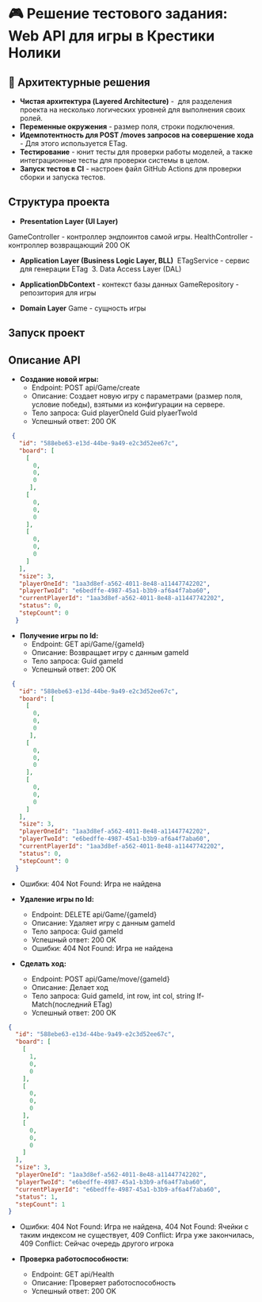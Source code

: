 # 🎮 Решение тестового задания: Web API для игры в Крестики Нолики


## 📌 Архитектурные решения

- **Чистая архитектура (Layered Architecture)** -   для разделения проекта на несколько логических уровней для выполнения своих ролей.
- **Переменные окружения** - размер поля, строки подключения.
- **Идемпотентность для POST /moves запросов на совершение хода** - Для этого используется ETag.
- **Тестирование** - юнит тесты для проверки работы моделей, а также интеграционные тесты для проверки системы в целом.
- **Запуск тестов в CI** - настроен файл GitHub Actions для проверки сборки и запуска тестов.

## Структура проекта

- **Presentation Layer (UI Layer)**

GameController - контроллер эндпоинтов самой игры.
HealthController - контроллер возвращающий 200 OK

- **Application Layer (Business Logic Layer, BLL)**
 ETagService - сервис для генерации ETag  3. Data Access Layer (DAL)

- **ApplicationDbContext** - контекст базы данных GameRepository - репозитория для игры
- **Domain Layer**
Game - сущность игры

## Запуск проект


## Описание API

- **Создание новой игры:** 
   - Endpoint: POST api/Game/create
   - Описание: Создает новую игру с параметрами (размер поля, условие победы), взятыми из конфигурации на сервере.
   - Тело запроса: Guid playerOneId Guid plyaerTwoId
   - Успешный ответ: 200 OK
 
```json
 {
   "id": "588ebe63-e13d-44be-9a49-e2c3d52ee67c",
   "board": [
     [
       0,
       0,
       0
      ],
     [
       0,
       0,
       0
     ],
     [
       0,
       0,
       0
     ]
   ],
   "size": 3,
   "playerOneId": "1aa3d8ef-a562-4011-8e48-a11447742202",
   "playerTwoId": "e6bedffe-4987-45a1-b3b9-af6a4f7aba60",
   "currentPlayerId": "1aa3d8ef-a562-4011-8e48-a11447742202",
   "status": 0,
   "stepCount": 0
  }
```

- **Получение игры по Id:** 
   - Endpoint: GET api/Game/{gameId}
   - Описание: Возвращает игру с данным gameId
   - Тело запроса: Guid gameId
   - Успешный ответ: 200 OK
 
```json
 {
   "id": "588ebe63-e13d-44be-9a49-e2c3d52ee67c",
   "board": [
     [
       0,
       0,
       0
      ],
     [
       0,
       0,
       0
     ],
     [
       0,
       0,
       0
     ]
   ],
   "size": 3,
   "playerOneId": "1aa3d8ef-a562-4011-8e48-a11447742202",
   "playerTwoId": "e6bedffe-4987-45a1-b3b9-af6a4f7aba60",
   "currentPlayerId": "1aa3d8ef-a562-4011-8e48-a11447742202",
   "status": 0,
   "stepCount": 0
  }
```
 - Ошибки: 404 Not Found: Игра не найдена

- **Удаление игры по Id:** 
   - Endpoint: DELETE api/Game/{gameId}
   - Описание: Удаляет игру с данным gameId
   - Тело запроса: Guid gameId
   - Успешный ответ: 200 OK
   - Ошибки: 404 Not Found: Игра не найдена

- **Сделать ход:** 
   - Endpoint: POST api/Game/move/{gameId}
   - Описание: Делает ход
   - Тело запроса: Guid gameId, int row, int col, string If-Match(последний ETag)
   - Успешный ответ: 200 OK
```json
{
  "id": "588ebe63-e13d-44be-9a49-e2c3d52ee67c",
  "board": [
    [
      1,
      0,
      0
    ],
    [
      0,
      0,
      0
    ],
    [
      0,
      0,
      0
    ]
  ],
  "size": 3,
  "playerOneId": "1aa3d8ef-a562-4011-8e48-a11447742202",
  "playerTwoId": "e6bedffe-4987-45a1-b3b9-af6a4f7aba60",
  "currentPlayerId": "e6bedffe-4987-45a1-b3b9-af6a4f7aba60",
  "status": 1,
  "stepCount": 1
}
```
   - Ошибки:
     404 Not Found: Игра не найдена,
     404 Not Found: Ячейки с таким индексом не существует,
     409 Conflict: Игра уже закончилась,
     409 Conflict: Сейчас очередь другого игрока

- **Проверка работоспособности:** 
   - Endpoint: GET api/Health
   - Описание: Проверяет работоспособность
   - Успешный ответ: 200 OK
     
